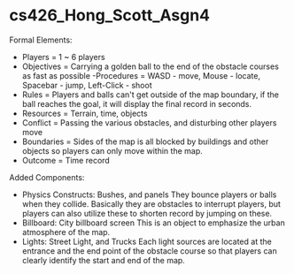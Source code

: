 # cs426_Hong_Scott_Asgn4

Formal Elements:
 - Players = 1 ~ 6 players 
 - Objectives = Carrying a golden ball to the end of the obstacle courses as fast as possible
 -Procedures = WASD - move, Mouse - locate, Spacebar - jump, Left-Click - shoot
 - Rules = Players and balls can't get outside of the map boundary, if the ball reaches the goal, it will display the final record in seconds.
 - Resources = Terrain, time, objects
 - Conflict = Passing the various obstacles, and disturbing other players move
 - Boundaries = Sides of the map is all blocked by buildings and other objects so players can only move within the map.
 - Outcome = Time record

Added Components:
 - Physics Constructs: Bushes, and panels
They bounce players or balls when they collide. Basically they are obstacles to interrupt players, but players can also utilize these to shorten record by jumping on these.
 - Billboard: City billboard screen
This is an object to emphasize the urban atmosphere of the map.
 - Lights: Street Light, and Trucks
Each light sources are located at the entrance and the end point of the obstacle course so that players can clearly identify the start and end of the map. 